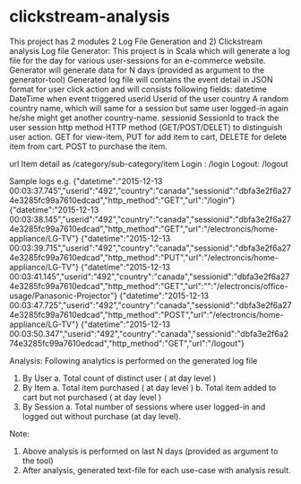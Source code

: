# clickstream-analysis
This project has 2 modules 2 Log File Generation and 2) Clickstream analysis
Log file Generator:
This project is in Scala which will generate a log file for the day for various user-sessions for an e-commerce website. 
Generator will generate data for N days (provided as argument to the generator-tool)
Generated log file will contains the event detail in JSON format for user click action and will consists following fields:
datetime                           DateTime when event triggered
userid                             Userid of the user
country                            A random country name, which will same for a session but same user logged-in again                                              he/she might get another country-name.
sessionid                          SessionId to track the user session
http method                        HTTP method (GET/POST/DELET) to distinguish user action.
                                   GET for view-item, 
                                   PUT for add item to cart, 
                                   DELETE for delete item from cart.
                                   POST to purchase the item.

url                                Item detail as /category/sub-category/item
                                   Login : /login
                                   Logout: /logout

Sample logs
e.g. 
{"datetime":"2015-12-13 00:03:37.745","userid":"492","country":"canada","sessionid":"dbfa3e2f6a274e3285fc99a7610edcad","http_method":"GET","url":"/login"}
{"datetime":"2015-12-13 00:03:38.145","userid":"492","country":"canada","sessionid":"dbfa3e2f6a274e3285fc99a7610edcad","http_method":"GET","url":"/electroncis/home-appliance/LG-TV"}
{"datetime":"2015-12-13 00:03:39.715","userid":"492","country":"canada","sessionid":"dbfa3e2f6a274e3285fc99a7610edcad","http_method":"PUT","url":"/electroncis/home-appliance/LG-TV"}
{"datetime":"2015-12-13 00:03:41.145","userid":"492","country":"canada","sessionid":"dbfa3e2f6a274e3285fc99a7610edcad","http_method":"GET","url":"":"/electroncis/office-usage/Panasonic-Projector"}
{"datetime":"2015-12-13 00:03:47.725","userid":"492","country":"canada","sessionid":"dbfa3e2f6a274e3285fc99a7610edcad","http_method":"POST","url":"/electroncis/home-appliance/LG-TV"}
{"datetime":"2015-12-13 00:03:50.347","userid":"492","country":"canada","sessionid":"dbfa3e2f6a274e3285fc99a7610edcad","http_method":"GET","url":"/logout"}


Analysis:
Following analytics is performed on the generated log file
1. By User 
              a. Total count of  distinct user ( at  day level )
2. By Item
              a. Total item purchased ( at  day level )
              b. Total item added to cart but not purchased ( at  day level )
3. By Session
              a. Total number of sessions where user logged-in and logged out without purchase (at day level).

Note: 
1. Above analysis is performed on last N days (provided as argument to the tool)
2. After analysis, generated text-file for each use-case with analysis result.

